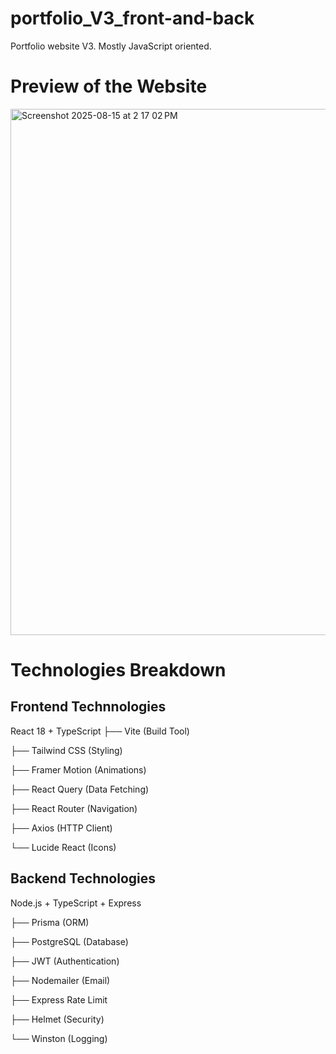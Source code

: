 # portfolio_V3_front-and-back
Portfolio website V3. Mostly JavaScript oriented.



<h1> Preview of the Website </h1>


<img width="717" height="842" alt="Screenshot 2025-08-15 at 2 17 02 PM" src="https://github.com/user-attachments/assets/c8ff6350-6d9c-40d9-bcdf-82cbe221e943" />



<h1>Technologies Breakdown</h1>

<h2> Frontend Technnologies</h2>
React 18 + TypeScript
├── Vite (Build Tool)

├── Tailwind CSS (Styling)

├── Framer Motion (Animations)

├── React Query (Data Fetching)

├── React Router (Navigation)

├── Axios (HTTP Client)

└── Lucide React (Icons)

<h2> Backend Technologies </h2>
Node.js + TypeScript + Express

├── Prisma (ORM)

├── PostgreSQL (Database)

├── JWT (Authentication)

├── Nodemailer (Email)

├── Express Rate Limit

├── Helmet (Security)



└── Winston (Logging)






